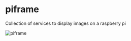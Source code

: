 # piframe
Collection of services to display images on a raspberry pi

![piframe](https://github.com/wasartin/piframe/assets/22924249/2834f2d4-0491-4731-aa8f-8d8a982a3d85)
